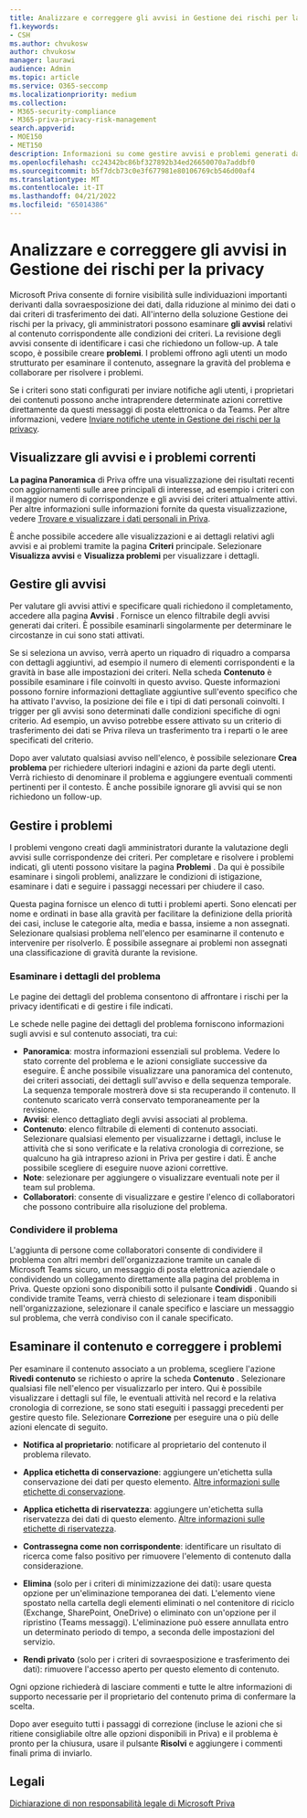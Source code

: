 ```yaml
---
title: Analizzare e correggere gli avvisi in Gestione dei rischi per la privacy
f1.keywords:
- CSH
ms.author: chvukosw
author: chvukosw
manager: laurawi
audience: Admin
ms.topic: article
ms.service: O365-seccomp
ms.localizationpriority: medium
ms.collection:
- M365-security-compliance
- M365-priva-privacy-risk-management
search.appverid:
- MOE150
- MET150
description: Informazioni su come gestire avvisi e problemi generati dalle corrispondenze dei criteri in Microsoft Priva Privacy Risk Management.
ms.openlocfilehash: cc24342bc86bf327892b34ed26650070a7addbf0
ms.sourcegitcommit: b5f7dcb73c0e3f677981e80106769cb546d00af4
ms.translationtype: MT
ms.contentlocale: it-IT
ms.lasthandoff: 04/21/2022
ms.locfileid: "65014386"
---
```

# <a name="investigate-and-remediate-alerts-in-privacy-risk-management"></a>Analizzare e correggere gli avvisi in Gestione dei rischi per la privacy

Microsoft Priva consente di fornire visibilità sulle individuazioni importanti derivanti dalla sovraesposizione dei dati, dalla riduzione al minimo dei dati o dai criteri di trasferimento dei dati. All'interno della soluzione Gestione dei rischi per la privacy, gli amministratori possono esaminare **gli avvisi** relativi al contenuto corrispondente alle condizioni dei criteri. La revisione degli avvisi consente di identificare i casi che richiedono un follow-up. A tale scopo, è possibile creare **problemi**. I problemi offrono agli utenti un modo strutturato per esaminare il contenuto, assegnare la gravità del problema e collaborare per risolvere i problemi.

Se i criteri sono stati configurati per inviare notifiche agli utenti, i proprietari dei contenuti possono anche intraprendere determinate azioni correttive direttamente da questi messaggi di posta elettronica o da Teams. Per altre informazioni, vedere [Inviare notifiche utente in Gestione dei rischi per la privacy](risk-management-notifications.md).

## <a name="view-current-alerts-and-issues"></a>Visualizzare gli avvisi e i problemi correnti

**La pagina Panoramica** di Priva offre una visualizzazione dei risultati recenti con aggiornamenti sulle aree principali di interesse, ad esempio i criteri con il maggior numero di corrispondenze e gli avvisi dei criteri attualmente attivi. Per altre informazioni sulle informazioni fornite da questa visualizzazione, vedere [Trovare e visualizzare i dati personali in Priva](priva-data-profile.md).

È anche possibile accedere alle visualizzazioni e ai dettagli relativi agli avvisi e ai problemi tramite la pagina **Criteri** principale. Selezionare **Visualizza avvisi** e **Visualizza problemi** per visualizzare i dettagli.

## <a name="manage-alerts"></a>Gestire gli avvisi

Per valutare gli avvisi attivi e specificare quali richiedono il completamento, accedere alla pagina **Avvisi** . Fornisce un elenco filtrabile degli avvisi generati dai criteri. È possibile esaminarli singolarmente per determinare le circostanze in cui sono stati attivati.

Se si seleziona un avviso, verrà aperto un riquadro di riquadro a comparsa con dettagli aggiuntivi, ad esempio il numero di elementi corrispondenti e la gravità in base alle impostazioni dei criteri. Nella scheda **Contenuto** è possibile esaminare i file coinvolti in questo avviso. Queste informazioni possono fornire informazioni dettagliate aggiuntive sull'evento specifico che ha attivato l'avviso, la posizione dei file e i tipi di dati personali coinvolti. I trigger per gli avvisi sono determinati dalle condizioni specifiche di ogni criterio. Ad esempio, un avviso potrebbe essere attivato su un criterio di trasferimento dei dati se Priva rileva un trasferimento tra i reparti o le aree specificati del criterio.

Dopo aver valutato qualsiasi avviso nell'elenco, è possibile selezionare **Crea problema** per richiedere ulteriori indagini e azioni da parte degli utenti. Verrà richiesto di denominare il problema e aggiungere eventuali commenti pertinenti per il contesto. È anche possibile ignorare gli avvisi qui se non richiedono un follow-up.

## <a name="manage-issues"></a>Gestire i problemi

I problemi vengono creati dagli amministratori durante la valutazione degli avvisi sulle corrispondenze dei criteri. Per completare e risolvere i problemi indicati, gli utenti possono visitare la pagina **Problemi** . Da qui è possibile esaminare i singoli problemi, analizzare le condizioni di istigazione, esaminare i dati e seguire i passaggi necessari per chiudere il caso.

Questa pagina fornisce un elenco di tutti i problemi aperti. Sono elencati per nome e ordinati in base alla gravità per facilitare la definizione della priorità dei casi, incluse le categorie alta, media e bassa, insieme a non assegnati. Selezionare qualsiasi problema nell'elenco per esaminarne il contenuto e intervenire per risolverlo. È possibile assegnare ai problemi non assegnati una classificazione di gravità durante la revisione.

### <a name="review-issue-details"></a>Esaminare i dettagli del problema

Le pagine dei dettagli del problema consentono di affrontare i rischi per la privacy identificati e di gestire i file indicati.

Le schede nelle pagine dei dettagli del problema forniscono informazioni sugli avvisi e sul contenuto associati, tra cui:

- **Panoramica**: mostra informazioni essenziali sul problema. Vedere lo stato corrente del problema e le azioni consigliate successive da eseguire. È anche possibile visualizzare una panoramica del contenuto, dei criteri associati, dei dettagli sull'avviso e della sequenza temporale. La sequenza temporale mostrerà dove si sta recuperando il contenuto. Il contenuto scaricato verrà conservato temporaneamente per la revisione.
- **Avvisi**: elenco dettagliato degli avvisi associati al problema.
- **Contenuto**: elenco filtrabile di elementi di contenuto associati. Selezionare qualsiasi elemento per visualizzarne i dettagli, incluse le attività che si sono verificate e la relativa cronologia di correzione, se qualcuno ha già intrapreso azioni in Priva per gestire i dati. È anche possibile scegliere di eseguire nuove azioni correttive.
- **Note**: selezionare per aggiungere o visualizzare eventuali note per il team sul problema.
- **Collaboratori**: consente di visualizzare e gestire l'elenco di collaboratori che possono contribuire alla risoluzione del problema.

### <a name="share-the-issue"></a>Condividere il problema

L'aggiunta di persone come collaboratori consente di condividere il problema con altri membri dell'organizzazione tramite un canale di Microsoft Teams sicuro, un messaggio di posta elettronica aziendale o condividendo un collegamento direttamente alla pagina del problema in Priva. Queste opzioni sono disponibili sotto il pulsante **Condividi** . Quando si condivide tramite Teams, verrà chiesto di selezionare i team disponibili nell'organizzazione, selezionare il canale specifico e lasciare un messaggio sul problema, che verrà condiviso con il canale specificato.

## <a name="review-content-and-remediate-issues"></a>Esaminare il contenuto e correggere i problemi

Per esaminare il contenuto associato a un problema, scegliere l'azione **Rivedi contenuto** se richiesto o aprire la scheda **Contenuto** . Selezionare qualsiasi file nell'elenco per visualizzarlo per intero. Qui è possibile visualizzare i dettagli sul file, le eventuali attività nel record e la relativa cronologia di correzione, se sono stati eseguiti i passaggi precedenti per gestire questo file. Selezionare **Correzione** per eseguire una o più delle azioni elencate di seguito.

- **Notifica al proprietario**: notificare al proprietario del contenuto il problema rilevato.

- **Applica etichetta di conservazione**: aggiungere un'etichetta sulla conservazione dei dati per questo elemento. [Altre informazioni sulle etichette di conservazione](/microsoft-365/compliance/create-apply-retention-labels).

- **Applica etichetta di riservatezza**: aggiungere un'etichetta sulla riservatezza dei dati di questo elemento. [Altre informazioni sulle etichette di riservatezza](/microsoft-365/compliance/sensitivity-labels).

- **Contrassegna come non corrispondente**: identificare un risultato di ricerca come falso positivo per rimuovere l'elemento di contenuto dalla considerazione.

- **Elimina** (solo per i criteri di minimizzazione dei dati): usare questa opzione per un'eliminazione temporanea dei dati. L'elemento viene spostato nella cartella degli elementi eliminati o nel contenitore di riciclo (Exchange, SharePoint, OneDrive) o eliminato con un'opzione per il ripristino (Teams messaggi). L'eliminazione può essere annullata entro un determinato periodo di tempo, a seconda delle impostazioni del servizio.

- **Rendi privato** (solo per i criteri di sovraesposizione e trasferimento dei dati): rimuovere l'accesso aperto per questo elemento di contenuto.

Ogni opzione richiederà di lasciare commenti e tutte le altre informazioni di supporto necessarie per il proprietario del contenuto prima di confermare la scelta.

Dopo aver eseguito tutti i passaggi di correzione (incluse le azioni che si ritiene consigliabile oltre alle opzioni disponibili in Priva) e il problema è pronto per la chiusura, usare il pulsante **Risolvi** e aggiungere i commenti finali prima di inviarlo.

## <a name="legal-disclaimer"></a>Legali

[Dichiarazione di non responsabilità legale di Microsoft Priva](priva-disclaimer.md)
